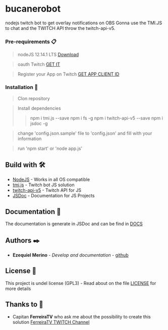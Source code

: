 # bucanerobot
nodejs twitch bot to get overlay notifications on OBS
Gonna use the TMI.JS to chat and the TWITCH API throw the twitch-api-v5.

### Pre-requirements 📋
> nodeJS 12.14.1 LTS [Download](https://nodejs.org/es/download/)

> oauth Twitch [GET IT](http://twitchapps.com/tmi/)

> Register your App on Twitch [GET APP CLIENT ID](https://dev.twitch.tv/console/apps/)

### Installation 🔧
> Clon repository

> Install dependencies
>> npm i tmi.js --save
>> npm i fs -g
>> npm i twitch-api-v5 --save
>> npm i jsdoc -g

> change 'config.json.sample' file to 'config.json' and fill with your information

> run 'npm start' or 'node app.js'

## Build with 🛠️

* [NodeJS](https://www.nodejs.org) - Works in all OS compatible
* [tmi.js](http://www.tmijs.com) - Twitch bot JS solution
* [twitch-api-v5](https://www.npmjs.com/package/twitch-api-v5) - Twitch API for JS
* [JSDoc](https://jsdoc.app/) - Documentation for JS Projects

## Documentation 📄

The documentation is generate in JSDoc and can be find in [DOCS](docs/index.html)

## Authors ✒️

* **Ezequiel Merino** - *Develop and documentation* - [github](https://github.com/merinocabreraezequiel)

## License 📄

This project is undel license (GPL3) - Read about on the file [LICENSE](LICENSE) for more details

## Thanks to 🎁

* Capitan **FerreiraTV** who ask me about the possibility to create this solution [FerreiraTV TWITCH Channel](https://www.twitch.tv/ferreiratv)

